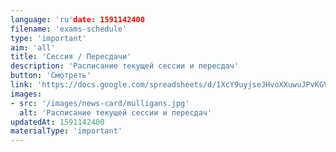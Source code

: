 ```yaml
---
language: 'ru'date: 1591142400
filename: 'exams-schedule'
type: 'important'
aim: 'all'
title: 'Сессия / Пересдачи'
description: 'Расписание текущей сессии и пересдач'
button: 'Смотреть'
link: 'https://docs.google.com/spreadsheets/d/1XcY9uyjseJHvoXXuwuJPvKGVDGu0g-bVQkF6Ukr-blw'
images:
- src: '/images/news-card/mulligans.jpg'
  alt: 'Расписание текущей сессии и пересдач'
updatedAt: 1591142400
materialType: 'important'
---
```


